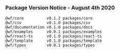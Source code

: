 ### Package Version Notice - August 4th 2020

```
@wf/core          v0.1.2 packages/core
@wf/csv           v0.1.0 packages/csv
@wf/documentation v0.1.0 packages/docs
@wf/examples      v0.0.1 packages/examples
@wf/react-ts      v0.1.0 packages/react-ts
@wf/template      v0.1.0 packages/template
@wf/types         v0.0.1 packages/types
```
